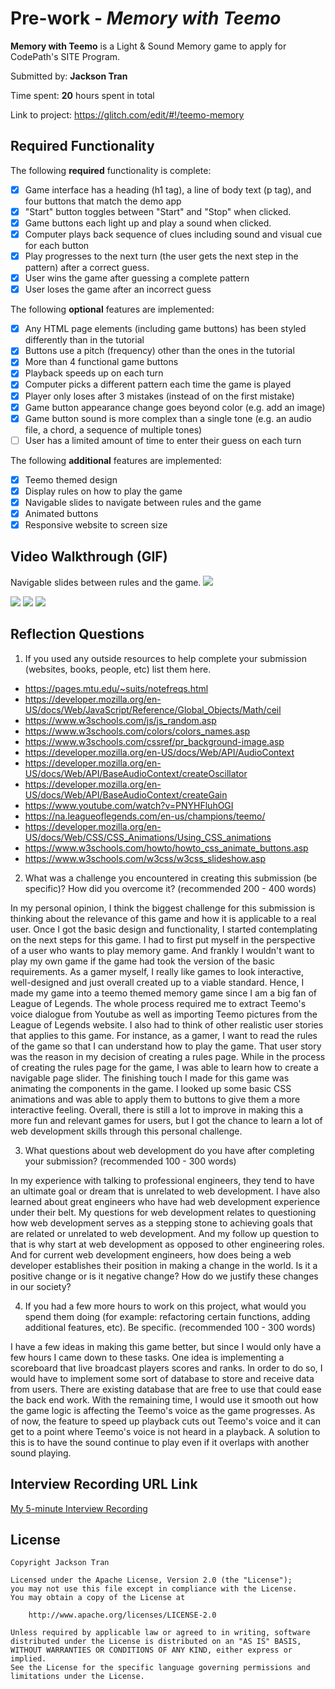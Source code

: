 # Pre-work - *Memory with Teemo*

**Memory with Teemo** is a Light & Sound Memory game to apply for CodePath's SITE Program. 

Submitted by: **Jackson Tran**

Time spent: **20** hours spent in total

Link to project: https://glitch.com/edit/#!/teemo-memory

## Required Functionality

The following **required** functionality is complete:

* [x] Game interface has a heading (h1 tag), a line of body text (p tag), and four buttons that match the demo app
* [x] "Start" button toggles between "Start" and "Stop" when clicked. 
* [x] Game buttons each light up and play a sound when clicked. 
* [x] Computer plays back sequence of clues including sound and visual cue for each button
* [x] Play progresses to the next turn (the user gets the next step in the pattern) after a correct guess. 
* [x] User wins the game after guessing a complete pattern
* [x] User loses the game after an incorrect guess

The following **optional** features are implemented:

* [x] Any HTML page elements (including game buttons) has been styled differently than in the tutorial
* [x] Buttons use a pitch (frequency) other than the ones in the tutorial
* [x] More than 4 functional game buttons
* [x] Playback speeds up on each turn
* [x] Computer picks a different pattern each time the game is played
* [x] Player only loses after 3 mistakes (instead of on the first mistake)
* [x] Game button appearance change goes beyond color (e.g. add an image)
* [x] Game button sound is more complex than a single tone (e.g. an audio file, a chord, a sequence of multiple tones)
* [ ] User has a limited amount of time to enter their guess on each turn

The following **additional** features are implemented:

- [x] Teemo themed design
- [x] Display rules on how to play the game
- [x] Navigable slides to navigate between rules and the game
- [x] Animated buttons
- [x] Responsive website to screen size

## Video Walkthrough (GIF)

Navigable slides between rules and the game.
![](https://media4.giphy.com/media/wUMaSp3nGwgRqhXdcB/giphy.gif?cid=790b76117c58c87fa04457efe867aa7ff25872344a217dc2&rid=giphy.gif&ct=g)

![](gif2-link-here)
![](gif3-link-here)
![](gif4-link-here)

## Reflection Questions
1. If you used any outside resources to help complete your submission (websites, books, people, etc) list them here. 
- https://pages.mtu.edu/~suits/notefreqs.html
- https://developer.mozilla.org/en-US/docs/Web/JavaScript/Reference/Global_Objects/Math/ceil
- https://www.w3schools.com/js/js_random.asp
- https://www.w3schools.com/colors/colors_names.asp
- https://www.w3schools.com/cssref/pr_background-image.asp
- https://developer.mozilla.org/en-US/docs/Web/API/AudioContext
- https://developer.mozilla.org/en-US/docs/Web/API/BaseAudioContext/createOscillator
- https://developer.mozilla.org/en-US/docs/Web/API/BaseAudioContext/createGain
- https://www.youtube.com/watch?v=PNYHFluhOGI
- https://na.leagueoflegends.com/en-us/champions/teemo/
- https://developer.mozilla.org/en-US/docs/Web/CSS/CSS_Animations/Using_CSS_animations
- https://www.w3schools.com/howto/howto_css_animate_buttons.asp
- https://www.w3schools.com/w3css/w3css_slideshow.asp

2. What was a challenge you encountered in creating this submission (be specific)? How did you overcome it? (recommended 200 - 400 words) 

In my personal opinion, I think the biggest challenge for this submission is thinking about the relevance of this game and how it is applicable to a real user. Once I got the basic design and functionality, 
I started contemplating on the next steps for this game. I had to first put myself in the perspective of a user who wants to play memory game. And frankly I wouldn't want to play my own game if the game had took the version of the basic requirements.
As a gamer myself, I really like games to look interactive, well-designed and just overall created up to a viable standard. Hence, I made my game into a teemo themed memory game since I am a big fan of League of Legends. The whole process required me to extract
Teemo's voice dialogue from Youtube as well as importing Teemo pictures from the League of Legends website. I also had to think of other realistic user stories that applies to this game. For instance, as a gamer, I want to read the rules of the game so that I can understand
how to play the game. That user story was the reason in my decision of creating a rules page. While in the process of creating the rules page for the game, I was able to learn how to create a navigable page slider. The finishing touch I made for this game was animating
the components in the game. I looked up some basic CSS animations and was able to apply them to buttons to give them a more interactive feeling. Overall, there is still a lot to improve in making this a more fun and relevant games for users, but I got the chance to learn a lot of 
web development skills through this personal challenge.


3. What questions about web development do you have after completing your submission? (recommended 100 - 300 words) 

In my experience with talking to professional engineers, they tend to have an ultimate goal or dream that is unrelated to web development. I have also learned about great engineers who have had web development experience under their belt.
My questions for web development relates to questioning how web development serves as a stepping stone to achieving goals that are related or unrelated to web development. And my follow up question to that is why start at web development as opposed to 
other engineering roles. And for current web development engineers, how does being a web developer establishes their position in making a change in the world. Is it a positive change or is it negative change? How do we justify these changes in our society?


4. If you had a few more hours to work on this project, what would you spend them doing (for example: refactoring certain functions, adding additional features, etc). Be specific. (recommended 100 - 300 words) 

I have a few ideas in making this game better, but since I would only have a few hours I came down to these tasks. One idea is implementing a scoreboard that live broadcast players scores and ranks. In order to do so, I would have to implement some sort of database to store and receive data from users. There are existing
database that are free to use that could ease the back end work. With the remaining time, I would use it smooth out how the game logic is affecting the Teemo's voice as the game progresses. As of now, the feature to speed up playback cuts out Teemo's voice and it can get to a point where Teemo's voice is not heard in a playback. A solution
to this is to have the sound continue to play even if it overlaps with another sound playing.




## Interview Recording URL Link

[My 5-minute Interview Recording](your-link-here)


## License

    Copyright Jackson Tran

    Licensed under the Apache License, Version 2.0 (the "License");
    you may not use this file except in compliance with the License.
    You may obtain a copy of the License at

        http://www.apache.org/licenses/LICENSE-2.0

    Unless required by applicable law or agreed to in writing, software
    distributed under the License is distributed on an "AS IS" BASIS,
    WITHOUT WARRANTIES OR CONDITIONS OF ANY KIND, either express or implied.
    See the License for the specific language governing permissions and
    limitations under the License.
